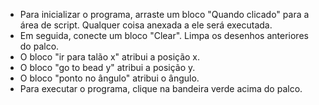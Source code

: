 - Para inicializar o programa, arraste um bloco "Quando clicado" para a área de script. Qualquer coisa anexada a ele será executada.
- Em seguida, conecte um bloco "Clear". Limpa os desenhos anteriores do palco.
- O bloco "ir para talão x" atribui a posição x.
- O bloco "go to bead y" atribui a posição y.
- O bloco "ponto no ângulo" atribui o ângulo.
- Para executar o programa, clique na bandeira verde acima do palco.

